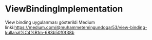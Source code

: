 # ViewBindingImplementation
View binding uygulanması gösterildi Medium linki:https://medium.com/@muhammetemingundogar53/view-binding-kullanal%C4%B1m-683b50f0f38b
